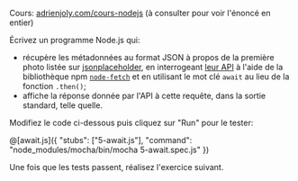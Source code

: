 Cours: [adrienjoly.com/cours-nodejs](https://adrienjoly.com/cours-nodejs/02-async) (à consulter pour voir l'énoncé en entier)

<!-- Code source: [GitHub](https://github.com/adrienjoly/cours-nodejs-techio-2). -->

Écrivez un programme Node.js qui:
- récupère les métadonnées au format JSON à propos de la première photo listée sur [jsonplaceholder](https://jsonplaceholder.typicode.com/), en interrogeant [leur API](https://jsonplaceholder.typicode.com/api) à l'aide de la bibliothèque npm [`node-fetch`](https://www.npmjs.com/package/node-fetch) et en utilisant le mot clé `await` au lieu de la fonction `.then()`;
- affiche la réponse donnée par l'API à cette requête, dans la sortie standard, telle quelle.

Modifiez le code ci-dessous puis cliquez sur "Run" pour le tester:

@[await.js]({
  "stubs": ["5-await.js"],
  "command": "node_modules/mocha/bin/mocha 5-await.spec.js"
})

Une fois que les tests passent, réalisez l'exercice suivant.
